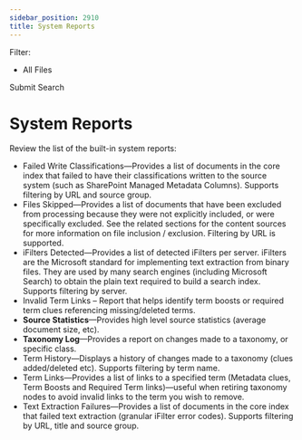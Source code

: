 ```yaml
---
sidebar_position: 2910
title: System Reports
---
```


Filter: 

* All Files

Submit Search

# System Reports

Review the list of the built-in system reports:

* Failed Write Classifications—Provides a list of documents in the core index that failed to have their classifications written to the source system (such as SharePoint Managed Metadata Columns). Supports filtering by URL and source group.
* Files Skipped—Provides a list of documents that have been excluded from processing because they were not explicitly included, or were specifically excluded. See the related sections for the content sources for more information on file inclusion / exclusion. Filtering by URL is supported.
* iFilters Detected—Provides a list of detected iFilters per server. iFilters are the Microsoft standard for implementing text extraction from binary files. They are used by many search engines (including Microsoft Search) to obtain the plain text required to build a search index. Supports filtering by server.
* Invalid Term Links – Report that helps identify term boosts or required term clues referencing missing/deleted terms.
* **Source Statistics**—Provides high level source statistics (average document size, etc).
* **Taxonomy Log**—Provides a report on changes made to a taxonomy, or specific class.
* Term History—Displays a history of changes made to a taxonomy (clues added/deleted etc). Supports filtering by term name.
* Term Links—Provides a list of links to a specified term (Metadata clues, Term Boosts and Required Term links)—useful when retiring taxonomy nodes to avoid invalid links to the term you wish to remove.
* Text Extraction Failures—Provides a list of documents in the core index that failed text extraction (granular iFilter error codes). Supports filtering by URL, title and source group.